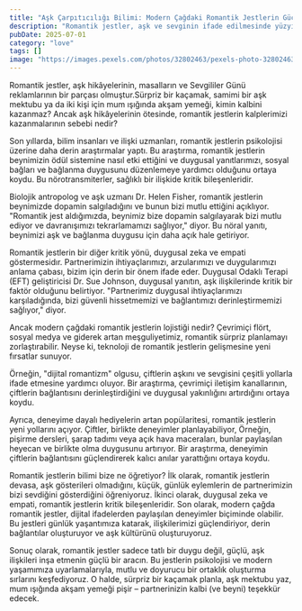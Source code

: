 ```yaml
---
title: "Aşk Çarpıtıcılığı Bilimi: Modern Çağdaki Romantik Jestlerin Gücü"
description: "Romantik jestler, aşk ve sevginin ifade edilmesinde yüzyıllarca bir köşe taşı olmuştur. Ancak kalplerimizi kazanmalarının sebebi nedir? İlişkiler alanındaki son bilimsel bulgular, romantik jestlerin psikolojisi ve sevdiklerimizin bağlarını güçlendirme yollarını aydınlatıyor."
pubDate: 2025-07-01
category: "love"
tags: []
image: "https://images.pexels.com/photos/32802463/pexels-photo-32802463.jpeg?auto=compress&cs=tinysrgb&h=650&w=940"
---
```


Romantik jestler, aşk hikâyelerinin, masalların ve Sevgililer Günü reklamlarının bir parçası olmuştur.Sürpriz bir kaçamak, samimi bir aşk mektubu ya da iki kişi için mum ışığında akşam yemeği, kimin kalbini kazanmaz? Ancak aşk hikâyelerinin ötesinde, romantik jestlerin kalplerimizi kazanmalarının sebebi nedir?

Son yıllarda, bilim insanları ve ilişki uzmanları, romantik jestlerin psikolojisi üzerine daha derin araştırmalar yaptı. Bu araştırma, romantik jestlerin beynimizin ödül sistemine nasıl etki ettiğini ve duygusal yanıtlarımızı, sosyal bağları ve bağlanma duygusunu düzenlemeye yardımcı olduğunu ortaya koydu. Bu nörotransmiterler, sağlıklı bir ilişkide kritik bileşenleridir.

Biolojik antropolog ve aşk uzmanı Dr. Helen Fisher, romantik jestlerin beynimizde dopamin salgıladığını ve bunun bizi mutlu ettiğini açıklıyor. "Romantik jest aldığımızda, beynimiz bize dopamin salgılayarak bizi mutlu ediyor ve davranışımızı tekrarlamamızı sağlıyor," diyor. Bu nöral yanıtı, beynimizi aşk ve bağlanma duygusu için daha açık hale getiriyor.

Romantik jestlerin bir diğer kritik yönü, duygusal zeka ve empati göstermesidır. Partnerimizin ihtiyaçlarımızı, arzularımızı ve duygularımızı anlama çabası, bizim için derin bir önem ifade eder. Duygusal Odaklı Terapi (EFT) geliştiricisi Dr. Sue Johnson, duygusal yanıtın, aşk ilişkilerinde kritik bir faktör olduğunu belirtiyor. "Partnerimiz duygusal ihtiyaçlarımızı karşıladığında, bizi güvenli hissetmemizi ve bağlantımızı derinleştirmemizi sağlıyor," diyor.

Ancak modern çağdaki romantik jestlerin lojistiği nedir? Çevrimiçi flört, sosyal medya ve giderek artan meşguliyetimiz, romantik sürpriz planlamayı zorlaştırabilir. Neyse ki, teknoloji de romantik jestlerin gelişmesine yeni fırsatlar sunuyor.

Örneğin, "dijital romantizm" olgusu, çiftlerin aşkını ve sevgisini çeşitli yollarla ifade etmesine yardımcı oluyor. Bir araştırma, çevrimiçi iletişim kanallarının, çiftlerin bağlantısını derinleştirdiğini ve duygusal yakınlığını artırdığını ortaya koydu.

Ayrıca, deneyime dayalı hediyelerin artan popülaritesi, romantik jestlerin yeni yollarını açıyor. Çiftler, birlikte deneyimler planlayabiliyor, Örneğin, pişirme dersleri, şarap tadımı veya açık hava maceraları, bunlar paylaşılan heyecan ve birlikte olma duygusunu artırıyor. Bir araştırma, deneyimin çiftlerin bağlantısını güçlendirerek kalıcı anılar yarattığını ortaya koydu.

Romantik jestlerin bilimi bize ne öğretiyor? İlk olarak, romantik jestlerin devasa, aşk gösterileri olmadığını, küçük, günlük eylemlerin de partnerimizin bizi sevdiğini gösterdiğini öğreniyoruz. İkinci olarak, duygusal zeka ve empati, romantik jestlerin kritik bileşenleridir. Son olarak, modern çağda romantik jestler, dijital ifadelerden paylaşılan deneyimler biçiminde olabilir. Bu jestleri günlük yaşantımıza katarak, ilişkilerimizi güçlendiriyor, derin bağlantılar oluşturuyor ve aşk kültürünü oluşturuyoruz.

Sonuç olarak, romantik jestler sadece tatlı bir duygu değil, güçlü, aşk ilişkileri inşa etmenin güçlü bir aracın. Bu jestlerin psikolojisi ve modern yaşamımıza uyarlamalarıyla, mutlu ve doyurucu bir ortaklık oluşturma sırlarını keşfediyoruz. O halde, sürpriz bir kaçamak planla, aşk mektubu yaz, mum ışığında akşam yemeği pişir – partnerinizin kalbi (ve beyni) teşekkür edecek.